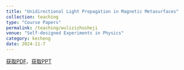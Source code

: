 ```yaml
---
title: "Unidirectional Light Propagation in Magnetic Metasurfaces"
collection: teaching
type: "Course Papers"
permalink: /teaching/wulizizhusheji
venue: "Self-designed Experiments in Physics"
category: kecheng
date: 2024-11-7
---
```


[获取PDF](http://ShangrunLu666.github.io/files/磁性超表面的单向光传播-结题报告.pdf)、[获取PPT](http://ShangrunLu666.github.io/files/磁性超表面的单向光传播-结题PPT.pdf)

